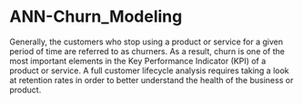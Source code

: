 # ANN-Churn_Modeling

Generally, the customers who stop using a product or service for a given period of time are referred to as churners. As a result, churn is one of the most important elements in the Key Performance Indicator (KPI) of a product or service. A full customer lifecycle analysis requires taking a look at retention rates in order to better understand the health of the business or product. 
